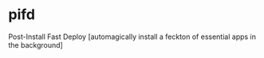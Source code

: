 # pifd
Post-Install Fast Deploy [automagically install a feckton of essential apps in the background]
